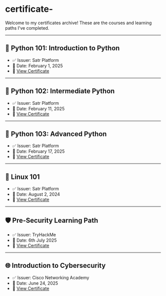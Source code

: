 # certificate-


Welcome to my certificates archive! These are the courses and learning paths I've completed.

---

## 🐍 Python 101: Introduction to Python
- ✅ Issuer: Satr Platform
- 📅 Date: February 1, 2025
- 📄 [View Certificate](https://github.com/ABRAR22-a/certificate-/blob/main/Python%20101.pdf)

---

## 🐍 Python 102: Intermediate Python
- ✅ Issuer: Satr Platform
- 📅 Date: February 11, 2025
- 📄 [View Certificate](https://github.com/ABRAR22-a/certificate-/blob/main/Python%20102.pdf)

---

## 🐍 Python 103: Advanced Python
- ✅ Issuer: Satr Platform
- 📅 Date: February 17, 2025
- 📄 [View Certificate](https://github.com/ABRAR22-a/certificate-/blob/main/Python%20103.pdf)

---

## 🐧 Linux 101
- ✅ Issuer: Satr Platform
- 📅 Date: August 2, 2024
- 📄 [View Certificate](https://github.com/ABRAR22-a/certificate-/blob/main/Linux%20101.pdf)

---

## 🛡️ Pre-Security Learning Path
- ✅ Issuer: TryHackMe
- 📅 Date: 6th July 2025
- 📄 [View Certificate](https://github.com/ABRAR22-a/certificate-/blob/main/THM-UF0TDPKL1K%20(1).pdf)

---

## 🌐 Introduction to Cybersecurity
- ✅ Issuer: Cisco Networking Academy
- 📅 Date: June 24, 2025
- 📄 [View Certificate](https://github.com/ABRAR22-a/certificate-/blob/main/I2CSUpdate20250624-27-oeffge.pdf)
